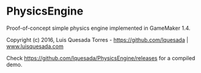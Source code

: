 PhysicsEngine
=========

Proof-of-concept simple physics engine implemented in GameMaker 1.4.

Copyright (c) 2016, Luis Quesada Torres - https://github.com/lquesada | www.luisquesada.com

Check https://github.com/lquesada/PhysicsEngine/releases for a compiled demo.
